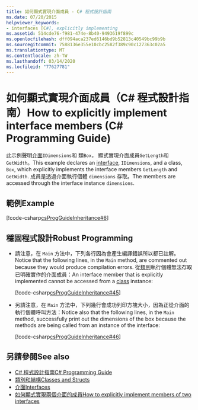 ```yaml
---
title: 如何顯式實現介面成員 - C# 程式設計指南
ms.date: 07/20/2015
helpviewer_keywords:
- interfaces [C#], explicitly implementing
ms.assetid: 514cde76-f981-474e-8b40-9493619f899c
ms.openlocfilehash: dff094aca237ed6146bd9b52813c40549bc99b9b
ms.sourcegitcommit: 7588136e355e10cbc2582f389c90c127363c02a5
ms.translationtype: MT
ms.contentlocale: zh-TW
ms.lasthandoff: 03/14/2020
ms.locfileid: "77627781"
---
```

# <a name="how-to-explicitly-implement-interface-members-c-programming-guide"></a><span data-ttu-id="570e1-102">如何顯式實現介面成員（C# 程式設計指南）</span><span class="sxs-lookup"><span data-stu-id="570e1-102">How to explicitly implement interface members (C# Programming Guide)</span></span>
<span data-ttu-id="570e1-103">此示例聲明[介面](../../language-reference/keywords/interface.md)`IDimensions`和 類`Box`， 顯式實現介面成員`GetLength`和`GetWidth`。</span><span class="sxs-lookup"><span data-stu-id="570e1-103">This example declares an [interface](../../language-reference/keywords/interface.md), `IDimensions`, and a class, `Box`, which explicitly implements the interface members `GetLength` and `GetWidth`.</span></span> <span data-ttu-id="570e1-104">成員是透過介面執行個體 `dimensions` 存取。</span><span class="sxs-lookup"><span data-stu-id="570e1-104">The members are accessed through the interface instance `dimensions`.</span></span>  
  
## <a name="example"></a><span data-ttu-id="570e1-105">範例</span><span class="sxs-lookup"><span data-stu-id="570e1-105">Example</span></span>  
 [!code-csharp[csProgGuideInheritance#8](~/samples/snippets/csharp/VS_Snippets_VBCSharp/csProgGuideInheritance/CS/Inheritance.cs#8)]  
  
## <a name="robust-programming"></a><span data-ttu-id="570e1-106">穩固程式設計</span><span class="sxs-lookup"><span data-stu-id="570e1-106">Robust Programming</span></span>  
  
- <span data-ttu-id="570e1-107">請注意，在 `Main` 方法中，下列各行因為會產生編譯錯誤所以都已註解。</span><span class="sxs-lookup"><span data-stu-id="570e1-107">Notice that the following lines, in the `Main` method, are commented out because they would produce compilation errors.</span></span> <span data-ttu-id="570e1-108">從[類別](../../language-reference/keywords/class.md)執行個體無法存取已明確實作的介面成員：</span><span class="sxs-lookup"><span data-stu-id="570e1-108">An interface member that is explicitly implemented cannot be accessed from a [class](../../language-reference/keywords/class.md) instance:</span></span>  
  
     [!code-csharp[csProgGuideInheritance#45](~/samples/snippets/csharp/VS_Snippets_VBCSharp/csProgGuideInheritance/CS/Inheritance.cs#45)]  
  
- <span data-ttu-id="570e1-109">另請注意，在 `Main` 方法中，下列幾行會成功列印方塊大小，因為正從介面的執行個體呼叫方法：</span><span class="sxs-lookup"><span data-stu-id="570e1-109">Notice also that the following lines, in the `Main` method, successfully print out the dimensions of the box because the methods are being called from an instance of the interface:</span></span>  
  
     [!code-csharp[csProgGuideInheritance#46](~/samples/snippets/csharp/VS_Snippets_VBCSharp/csProgGuideInheritance/CS/Inheritance.cs#46)]  
  
## <a name="see-also"></a><span data-ttu-id="570e1-110">另請參閱</span><span class="sxs-lookup"><span data-stu-id="570e1-110">See also</span></span>

- [<span data-ttu-id="570e1-111">C# 程式設計指南</span><span class="sxs-lookup"><span data-stu-id="570e1-111">C# Programming Guide</span></span>](../index.md)
- [<span data-ttu-id="570e1-112">類別和結構</span><span class="sxs-lookup"><span data-stu-id="570e1-112">Classes and Structs</span></span>](../classes-and-structs/index.md)
- [<span data-ttu-id="570e1-113">介面</span><span class="sxs-lookup"><span data-stu-id="570e1-113">Interfaces</span></span>](./index.md)
- [<span data-ttu-id="570e1-114">如何顯式實現兩個介面的成員</span><span class="sxs-lookup"><span data-stu-id="570e1-114">How to explicitly implement members of two interfaces</span></span>](./how-to-explicitly-implement-members-of-two-interfaces.md)
